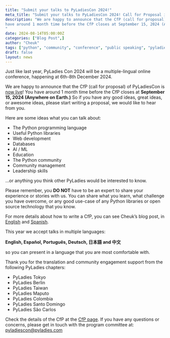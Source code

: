 ```yaml
---
title: "Submit your talks to PyLadiesCon 2024!"
meta_title: "Submit your talks to PyLadiesCon 2024! Call for Proposal is now open!"
description: "We are happy to announce that the CfP (call for proposal) of PyLadies Con is now live! You 
have around 1 month time before the CfP closes at September 15, 2024 (Anywhere on Earth.) So if you have any good ideas, great ideas, or awesome ideas, please start writing a proposal, we would like to hear from you.
"
date: 2024-08-14T05:00:00Z
categories: ["Blog Post",]
author: "Cheuk"
tags: ["python", "community", "conference", "public speaking", "pyladies"]
draft: false
layout: news
---
```


Just like last year, PyLadies Con 2024 will be a multiple-lingual online conference, happening at 6th-8th December 2024.


We are happy to announce that the CfP (call for proposal) of PyLadiesCon is [now live](https://pretalx.com/pyladiescon-2024/cfp)! You 
have around 1 month time before the CfP closes at **September 15, 2024 (Anywhere on Earth.)** So if you have any good ideas, great ideas, or awesome ideas, please start writing a proposal, we would like to hear from you.

Here are some ideas what you can talk about:

- The Python programming language
- Useful Python libraries
- Web development
- Databases
- AI / ML
- Education
- The Python community
- Community management
- Leadership skills

…or anything you think other PyLadies would be interested to know.

Please remember, you **DO NOT** have to be an expert to share your experience or stories with us. You can share what you learn, what challenge you have overcome, or any good use-case of any Python libraries or open source technology that you know.

For more details about how to write a CfP, you can see Cheuk’s blog post, in [English](https://cheuk.dev/2023/06/06/how-to-be-speaker/) and [Spanish](https://cheuk.dev/2023/06/10/how-to-be-speaker-es/).

This year we accept talks in multiple languages:

**English, Español, Português, Deutsch, 日本語 and 中文**

so you can present in a language that you are most comfortable with. 

Thank you for the translation and community engagement support from the following PyLadies chapters:

- PyLadies Tokyo
- PyLadies Berlin
- PyLadies Taiwan
- PyLadies Maputo
- PyLadies Colombia
- PyLadies Santo Domingo
- PyLadies São Carlos

Check the details of the CfP at the [CfP page](https://pretalx.com/pyladiescon-2024/cfp). If you have any questions or concerns, please get in touch with the program committee at: [pyladiescon@pyladies.com](pyladiescon@pyladies.com)

